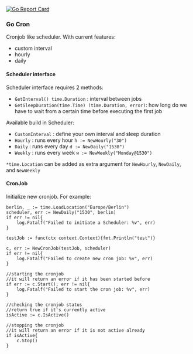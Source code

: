 [![Go Report Card](https://goreportcard.com/badge/github.com/joshsteveth/gocron)](https://goreportcard.com/report/github.com/joshsteveth/gocron)

### Go Cron
Cronjob like scheduler. With current features:
- custom interval 
- hourly
- daily

#### Scheduler interface
Scheduler interface requires 2 methods:
- `GetInterval() time.Duration` : interval between jobs
- `GetSleepDuration(time.Time) (time.Duration, error)`: how long do we have to wait from a certain time before executing the first job


Available build in Scheduler:
- `CustomInterval` : define your own interval and sleep duration
- `Hourly` : runs every hour `h := NewHourly("30")` 
- `Daily` : runs every day `d := NewDaily("1530")`
- `Weekly` : runs every week `w := NewWeekly("Monday@1530")`

`*time.Location` can be added as extra argument for `NewHourly`, `NewDaily`, and `NewWeekly`

#### CronJob
Initialize new cronjob. For example:
```
berlin, _ := time.LoadLocation("Europe/Berlin")
scheduler, err := NewDaily("1530", berlin)
if err != nil{
	log.Fatalf("Failed to initiate a Scheduler: %v", err)
}

testJob := func(ctx context.Context){fmt.Println("test")}

c, err := NewCronJob(testJob, scheduler)
if err != nil{
	log.Fatalf("Failed to create new cron job: %v", err)
}

//starting the cronjob
//it will return an error if it has been started before
if err := c.Start(); err != nil{
	log.Fatalf("Failed to start the cron job: %v", err)
}

//checking the cronjob status
//return true if it's currently active
isActive := c.IsActive()

//stopping the cronjob
//it will return an error if it is not active already
if isActive{
	c.Stop()
}
```
